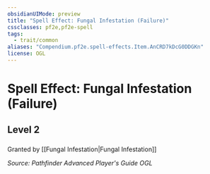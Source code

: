 ```yaml
---
obsidianUIMode: preview
title: "Spell Effect: Fungal Infestation (Failure)"
cssclasses: pf2e,pf2e-spell
tags:
  - trait/common
aliases: "Compendium.pf2e.spell-effects.Item.AnCRD7kDcG0DDGKn"
license: OGL
---
```

# Spell Effect: Fungal Infestation (Failure)
## Level 2
### 






Granted by [[Fungal Infestation|Fungal Infestation]]

*Source: Pathfinder Advanced Player's Guide*
*OGL*